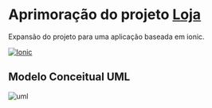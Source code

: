 # Aprimoração do projeto [Loja](https://github.com/leocaliban/projeto-loja)
Expansão do projeto para uma aplicação baseada em ionic.

[![Ionic](https://user-images.githubusercontent.com/23413093/34977381-7605d724-fa81-11e7-996c-133f5651da01.png)](https://ionicframework.com/)

## Modelo Conceitual UML

![uml](https://user-images.githubusercontent.com/23413093/34471495-6b7416b8-ef32-11e7-9c29-93fb97c4f8b3.png)

